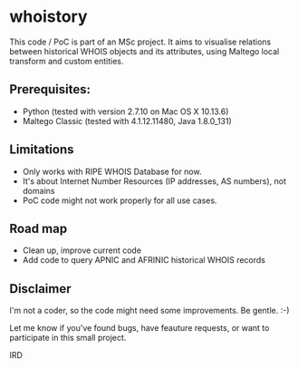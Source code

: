 # whoistory
This code / PoC is part of an MSc project.
It aims to visualise relations between historical WHOIS objects and its attributes, using Maltego local transform
and custom entities.

Prerequisites:
--------------
- Python (tested with version 2.7.10 on Mac OS X 10.13.6)
- Maltego Classic (tested with 4.1.12.11480, Java 1.8.0_131)

Limitations
-----------
- Only works with RIPE  WHOIS Database for now.
- It's about Internet Number Resources (IP addresses, AS numbers), not domains
- PoC code might not work properly for all use cases.

Road map
--------
- Clean up, improve current code
- Add code to query APNIC and AFRINIC historical WHOIS records

Disclaimer
----------
I'm not a coder, so the code might need some improvements. Be gentle. :-)

Let me know if you've found bugs, have feauture requests, or want to participate in this small project.

IRD
